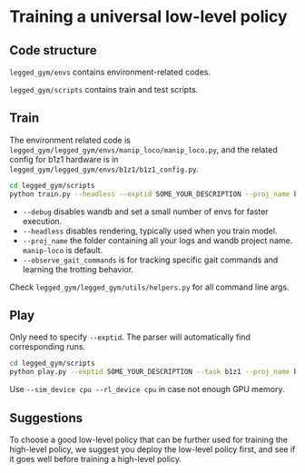# Training a universal low-level policy

## Code structure
`legged_gym/envs` contains environment-related codes.

`legged_gym/scripts` contains train and test scripts.

## Train

The environment related code is `legged_gym/legged_gym/envs/manip_loco/manip_loco.py`, and the related config for b1z1 hardware is in `legged_gym/legged_gym/envs/b1z1/b1z1_config.py`.

```bash
cd legged_gym/scripts
python train.py --headless --exptid SOME_YOUR_DESCRIPTION --proj_name b1z1-low --task b1z1 --sim_device cuda:0 --rl_device cuda:0 --observe_gait_commands
```
- `--debug` disables wandb and set a small number of envs for faster execution.
- `--headless` disables rendering, typically used when you train model.
- `--proj_name` the folder containing all your logs and wandb project name. `manip-loco` is default.
- `--observe_gait_commands` is for tracking specific gait commands and learning the trotting behavior.

Check `legged_gym/legged_gym/utils/helpers.py` for all command line args.

## Play
Only need to specify `--exptid`. The parser will automatically find corresponding runs.
```bash
cd legged_gym/scripts
python play.py --exptid SOME_YOUR_DESCRIPTION --task b1z1 --proj_name b1z1-low --checkpoint 64000 --observe_gait_commands
```
Use `--sim_device cpu --rl_device cpu` in case not enough GPU memory.

## Suggestions
To choose a good low-level policy that can be further used for training the high-level policy, we suggest you deploy the low-level policy first, and see if it goes well before training a high-level policy.
